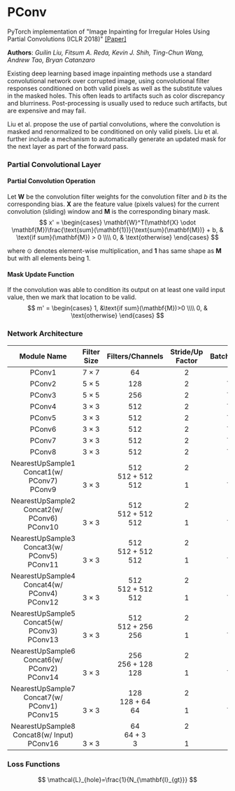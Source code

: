 # PConv

PyTorch implementation of "Image Inpainting for Irregular Holes Using Partial Convolutions (ICLR 2018)" [[Paper]](https://arxiv.org/abs/1804.07723)

**Authors**: _Guilin Liu, Fitsum A. Reda, Kevin J. Shih, Ting-Chun Wang, Andrew Tao, Bryan Catanzaro_

Existing deep learning based image inpainting methods use a standard convolutional network over corrupted image, using convolutional filter responses conditioned on both valid pixels as well as the substitute values in the masked holes. This often leads to artifacts such as color discrepancy and blurriness. Post-processing is usually used to reduce such artifacts, but are expensive and may fail.

Liu et al. propose the use of partial convolutions, where the convolution is masked and renormalized to be conditioned on only valid pixels. Liu et al. further include a mechanism to automatically generate an updated mask for the next layer as part of the forward pass.

### Partial Convolutional Layer

#### Partial Convolution Operation

Let $\mathbf{W}$ be the convolution filter weights for the convolution filter and $b$ its the corresponding bias. $\mathbf{X}$ are the feature value (pixels values) for the current convolution (sliding) window and $\mathbf{M}$ is the corresponding binary mask.
$$
x' = \begin{cases} \mathbf{W}^T(\mathbf{X} \odot \mathbf{M})\frac{\text{sum}(\mathbf{1})}{\text{sum}(\mathbf{M})} + b, & \text{if sum}(\mathbf{M}) > 0 \\\\
0, & \text{otherwise}
\end{cases}
$$

where $\odot$ denotes element-wise multiplication, and $\mathbf{1}$ has same shape as $\mathbf{M}$ but with all elements being 1.

#### Mask Update Function

If the convolution was able to condition its output on at least one vaild input value, then we mark that location to be valid.
$$
m' = \begin{cases} 1, &\text{if sum}(\mathbf{M})>0 \\\\
0, & \text{otherwise}
\end{cases}
$$

### Network Architecture

| Module Name | Filter Size | Filters/Channels | Stride/Up Factor | BatchNorm | Nonlinearity |
| :---: | :---: | :---: | :---: | :---: | :---: |
| PConv1 | $7\times 7$ | $64$ | $2$ | - | ReLU |
| PConv2 | $5\times 5$ | $128$ | $2$ | Y | ReLU |
| PConv3 | $5\times 5$ | $256$ | $2$ | Y | ReLU |
| PConv4 | $3\times 3$ | $512$ | $2$ | Y | ReLU |
| PConv5 | $3\times 3$ | $512$ | $2$ | Y | ReLU |
| PConv6 | $3\times 3$ | $512$ | $2$ | Y | ReLU |
| PConv7 | $3\times 3$ | $512$ | $2$ | Y | ReLU |
| PConv8 | $3\times 3$ | $512$ | $2$ | Y | ReLU |
| NearestUpSample1 <br> Concat1(w/ PConv7) <br> PConv9| <br> <br> $3\times 3$  | $512$<br>$512 + 512$<br>$512$ | $2$<br><br>$1$ |-<br>-<br>Y | -<br>-<br>LeakyReLU(0.2) |
| NearestUpSample2 <br> Concat2(w/ PConv6) <br> PConv10| <br> <br> $3\times 3$  | $512$<br>$512 + 512$<br>$512$ | $2$<br><br>$1$ |-<br>-<br>Y | -<br>-<br>LeakyReLU(0.2) |
| NearestUpSample3 <br> Concat3(w/ PConv5) <br> PConv11| <br> <br> $3\times 3$  | $512$<br>$512 + 512$<br>$512$ | $2$<br><br>$1$ |-<br>-<br>Y | -<br>-<br>LeakyReLU(0.2) |
| NearestUpSample4 <br> Concat4(w/ PConv4) <br> PConv12| <br> <br> $3\times 3$  | $512$<br>$512 + 512$<br>$512$ | $2$<br><br>$1$ |-<br>-<br>Y | -<br>-<br>LeakyReLU(0.2) |
| NearestUpSample5 <br> Concat5(w/ PConv3) <br> PConv13| <br> <br> $3\times 3$  | $512$<br>$512 + 256$<br>$256$ | $2$<br><br>$1$ |-<br>-<br>Y | -<br>-<br>LeakyReLU(0.2) |
| NearestUpSample6 <br> Concat6(w/ PConv2) <br> PConv14| <br> <br> $3\times 3$  | $256$<br>$256 + 128$<br>$128$ | $2$<br><br>$1$ |-<br>-<br>Y | -<br>-<br>LeakyReLU(0.2) |
| NearestUpSample7 <br> Concat7(w/ PConv1) <br> PConv15| <br> <br> $3\times 3$  | $128$<br>$128 + 64$<br>$64$ | $2$<br><br>$1$ |-<br>-<br>Y | -<br>-<br>LeakyReLU(0.2) |
| NearestUpSample8 <br> Concat8(w/ Input) <br> PConv16| <br> <br> $3\times 3$  | $64$<br>$64 + 3$<br>$3$ | $2$<br><br>$1$ |-<br>-<br>- | -<br>-<br>- |

### Loss Functions

$$
\mathcal{L}_{hole}=\frac{1}{N_{\mathbf{I}_{gt}}}
$$






